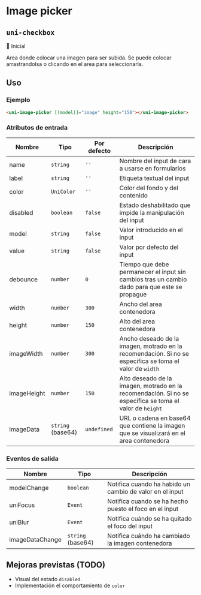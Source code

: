 Image picker
===================
`uni-checkbox`
---
:large_blue_circle: Inicial

Area donde colocar una imagen para ser subida. Se puede colocar arrastrandolsa o clicando en el area para seleccionarla.

## Uso

### Ejemplo

```html
<uni-image-picker [(model)]="image" height="150"></uni-image-picker>
```

### Atributos de entrada

| Nombre      | Tipo                 | Por defecto     | Descripción 
| ----------- | -------------------- | --------------- | -----------
| name        | `string`             | `''`            | Nombre del input de cara a usarse en formularios
| label       | `string`             | `''`            | Etiqueta textual del input
| color       | `UniColor`           | `''`            | Color del fondo y del contenido
| disabled    | `boolean`            | `false`         | Estado deshabilitado que impide la manipulación del input
| model       | `string`             | `false`         | Valor introducido en el input
| value       | `string`             | `false`         | Valor por defecto del input
| debounce    | `number`             | `0`             | Tiempo que debe permanecer el input sin cambios tras un cambio dado para que este se propague
| width       | `number`             | `300`           | Ancho del area contenedora
| height      | `number`             | `150`           | Alto del area contenedora
| imageWidth  | `number`             | `300`           | Ancho deseado de la imagen, motrado en la recomendación. Si no se especifica se toma el valor de `width`
| imageHeight | `number`             | `150`           | Alto deseado de la imagen, motrado en la recomendación. Si no se especifica se toma el valor de `height`
| imageData   | `string` (base64)    | `undefined`     | URL o cadena en base64 que contiene la imagen que se visualizará en el area contenedora

### Eventos de salida

| Nombre          | Tipo                | Descripción
| --------------- | ------------------- | -----------
| modelChange     | `boolean`           | Notifica cuando ha habido un cambio de valor en el input
| uniFocus        | `Event`             | Notifica cuando se ha hecho puesto el foco en el input
| uniBlur         | `Event`             | Notifica cuándo se ha quitado el foco del input
| imageDataChange | `string` (base64)   | Notifica cuándo ha cambiado la imagen contenedora

## Mejoras previstas (TODO)

- Visual del estado `disabled`.
- Implementación el comportamiento de `color`

